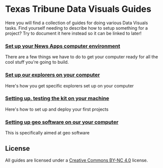 # Texas Tribune Data Visuals Guides

Here you will find a collection of guides for doing various Data Visuals tasks. Find yourself needing to describe how to setup something for a project? Try to document it here instead so it can be linked to later!

### [Set up your News Apps computer environment](computer-setup.md)

There are a few things we have to do to get your computer ready for all the cool stuff you're going to build.

### [Set up our explorers on your computer](explorers-setup.md)

Here's how you get specific explorers set up on your computer

### [Setting up, testing the kit on your machine](kit-setup.md)

Here's how to set up and deploy your first projects

### [Setting up geo software on our your computer](geo-setup.md)

This is specifically aimed at geo software

## License

All guides are licensed under a [Creative Commons BY-NC 4.0](http://creativecommons.org/licenses/by-nc/4.0/) license.

